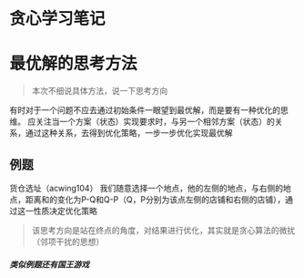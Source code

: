 # 贪心学习笔记
# 最优解的思考方法
> 本次不细说具体方法，说一下思考方向

有时对于一个问题不应去通过初始条件一眼望到最优解，而是要有一种优化的思维。
应关注当一个方案（状态）实现要求时，与另一个相邻方案（状态）的关系，通过这种关系，去得到优化策略，一步一步优化实现最优解
## 例题
货仓选址（acwing104）
我们随意选择一个地点，他的左侧的地点，与右侧的地点，距离和的变化为P-Q和Q-P（Q，P分别为该点左侧的店铺和右侧的店铺），通过这一性质决定优化策略
>该思考方向是站在终点的角度，对结果进行优化，其实就是贪心算法的微扰（邻项干扰的思想）

##### 类似例题还有国王游戏